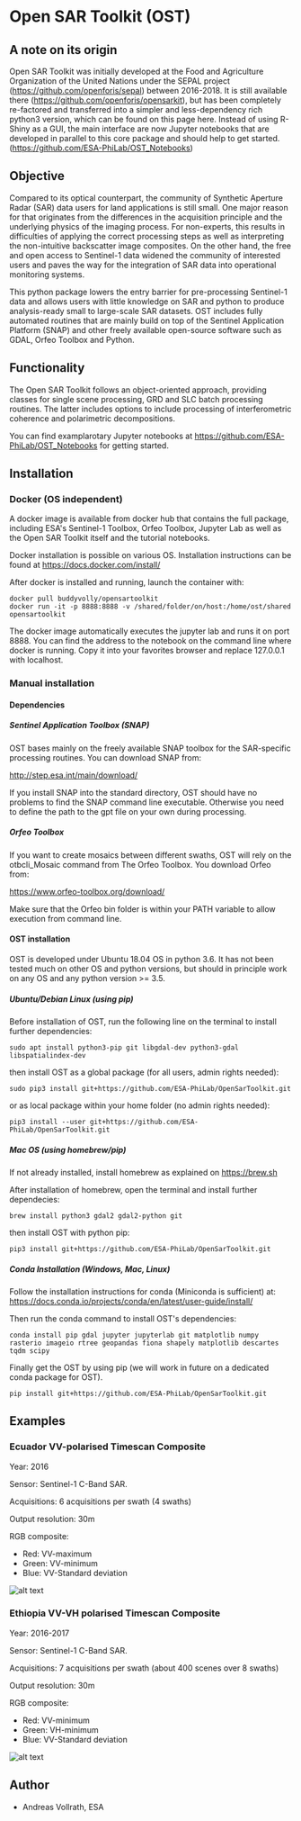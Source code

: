 # Open SAR Toolkit (OST)

## A note on its origin

Open SAR Toolkit was initially developed at the Food and Agriculture 
Organization of the United Nations under the SEPAL project 
(https://github.com/openforis/sepal) between 2016-2018. 
It is still available there (https://github.com/openforis/opensarkit), 
but has been completely re-factored and transferred into a simpler and 
less-dependency rich python3 version, which can be found on this page here. 
Instead of using R-Shiny as a GUI, the main interface are now Jupyter notebooks 
that are developed in parallel to this core package and should help to get started.
(https://github.com/ESA-PhiLab/OST_Notebooks) 

## Objective

Compared to its optical counterpart, the community of Synthetic Aperture 
Radar (SAR) data users for land applications is still small. 
One major reason for that originates from the differences in the acquisition 
principle and the underlying physics of the imaging process. 
For non-experts, this results in difficulties of applying the correct 
processing steps as well as interpreting the non-intuitive backscatter 
image composites. On the other hand, the free and open access to 
Sentinel-1 data widened the community of interested users and paves 
the way for the integration of SAR data into operational monitoring systems.

This python package lowers the entry barrier for pre-processing 
Sentinel-1 data and allows users with little knowledge on SAR and 
python to produce analysis-ready small to large-scale SAR datasets. 
OST includes fully automated routines that are mainly build on top of 
the Sentinel Application Platform (SNAP) and other freely available 
open-source software such as GDAL, Orfeo Toolbox and Python.

## Functionality

The Open SAR Toolkit follows an object-oriented approach, providing classes 
for single scene processing, GRD and SLC batch processing routines. 
The latter includes options to include 
processing of interferometric coherence and polarimetric decompositions.

You can find examplarotary Jupyter notebooks at 
https://github.com/ESA-PhiLab/OST_Notebooks for getting started. 

## Installation

### Docker (OS independent)

A docker image is available from docker hub that contains the full package, 
including ESA's Sentinel-1 Toolbox, Orfeo Toolbox, Jupyter Lab as well
as the Open SAR Toolkit itself and the tutorial notebooks.

Docker installation is possible on various OS. Installation instructions can be 
found at https://docs.docker.com/install/

After docker is installed and running, launch the container with:

```
docker pull buddyvolly/opensartoolkit
docker run -it -p 8888:8888 -v /shared/folder/on/host:/home/ost/shared opensartoolkit
```

The docker image automatically executes the jupyter lab and runs it on port 8888.
You can find the address to the notebook on the command line where docker is running. 
Copy it into your favorites browser and replace 127.0.0.1 with localhost.


### Manual installation

#### Dependencies

##### Sentinel Application Toolbox (SNAP)

OST bases mainly on the freely available SNAP toolbox for the 
SAR-specific processing routines. You can download SNAP from:

http://step.esa.int/main/download/

If you install SNAP into the standard directory, OST should have no problems 
to find the SNAP command line executable. Otherwise you need to define the path 
to the gpt file on your own during processing.

##### Orfeo Toolbox

If you want to create mosaics between different swaths, OST will rely on the 
otbcli_Mosaic command from The Orfeo Toolbox. You download Orfeo from:

https://www.orfeo-toolbox.org/download/

Make sure that the Orfeo bin folder is within your PATH variable to allow 
execution from command line.

#### OST installation

OST is developed under Ubuntu 18.04 OS in python 3.6. It has not been tested 
much on other OS and python versions, but should in principle work on any OS 
and any python version >= 3.5.

##### Ubuntu/Debian Linux (using pip)

Before installation of OST, run the following line on the terminal to 
install further dependencies:

```
sudo apt install python3-pip git libgdal-dev python3-gdal libspatialindex-dev
```

then install OST as a global package (for all users, admin rights needed):

```
sudo pip3 install git+https://github.com/ESA-PhiLab/OpenSarToolkit.git
```

or as local package within your home folder (no admin rights needed):

```
pip3 install --user git+https://github.com/ESA-PhiLab/OpenSarToolkit.git
```


##### Mac OS (using homebrew/pip)

If not already installed, install homebrew as explained on https://brew.sh

After installation of homebrew, open the terminal and install 
further dependecies:

```
brew install python3 gdal2 gdal2-python git
```

then install OST with python pip:
```
pip3 install git+https://github.com/ESA-PhiLab/OpenSarToolkit.git
```


##### Conda Installation (Windows, Mac, Linux)

Follow the installation instructions for conda (Miniconda is sufficient) at:
https://docs.conda.io/projects/conda/en/latest/user-guide/install/

Then run the conda command to install OST's dependencies:
```
conda install pip gdal jupyter jupyterlab git matplotlib numpy rasterio imageio rtree geopandas fiona shapely matplotlib descartes tqdm scipy
```

Finally get the OST by using pip 
(we will work in future on a dedicated conda package for OST).
```
pip install git+https://github.com/ESA-PhiLab/OpenSarToolkit.git
```

## Examples

### Ecuador VV-polarised Timescan Composite

Year: 2016

Sensor: Sentinel-1 C-Band SAR.

Acquisitions: 6 acquisitions per swath (4 swaths)

Output resolution: 30m

RGB composite:
  - Red: VV-maximum
  - Green: VV-minimum
  - Blue: VV-Standard deviation

![alt text](https://github.com/openforis/opensarkit/raw/master/shiny/www/ecuador_VV_max_min_std.png)

### Ethiopia VV-VH polarised Timescan Composite

Year: 2016-2017

Sensor: Sentinel-1 C-Band SAR.

Acquisitions: 7 acquisitions per swath (about 400 scenes over 8 swaths)

Output resolution: 30m

RGB composite:
  - Red: VV-minimum
  - Green: VH-minimum
  - Blue: VV-Standard deviation

![alt text](https://github.com/openforis/opensarkit/raw/master/shiny/www/eth_vvvh_ts.jpeg)

## Author

- Andreas Vollrath, ESA
